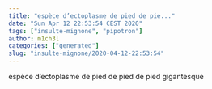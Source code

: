 ```yaml
---
title: "espèce d’ectoplasme de pied de pie..."
date: "Sun Apr 12 22:53:54 CEST 2020"
tags: ["insulte-mignone", "pipotron"]
author: m1ch3l
categories: ["generated"]
slug: "insulte-mignone/2020-04-12-22:53:54"
---
```


espèce d’ectoplasme de pied de pied de pied gigantesque
